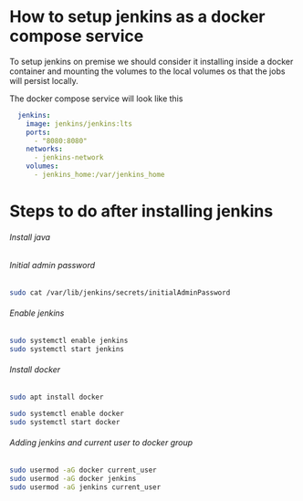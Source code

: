 # How to setup jenkins as a docker compose service

To setup jenkins on premise we should consider it installing inside a docker container and mounting the volumes to the local volumes os that the jobs will persist locally.

The docker compose service will look like this

```yaml
  jenkins:
    image: jenkins/jenkins:lts
    ports:
      - "8080:8080"
    networks:
      - jenkins-network
    volumes:
      - jenkins_home:/var/jenkins_home
```

# Steps to do after installing jenkins

###### Install java
######  Initial admin password 
```bash
sudo cat /var/lib/jenkins/secrets/initialAdminPassword
```

###### Enable jenkins
```bash
sudo systemctl enable jenkins
sudo systemctl start jenkins
```

###### Install docker
```bash
sudo apt install docker

sudo systemctl enable docker
sudo systemctl start docker
```

###### Adding jenkins and current user to docker group
```bash
sudo usermod -aG docker current_user
sudo usermod -aG docker jenkins
sudo usermod -aG jenkins current_user
```


